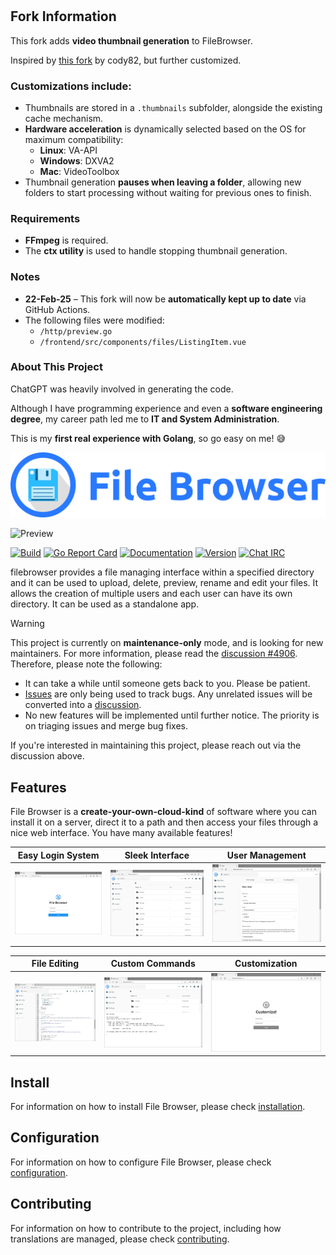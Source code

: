 #
<h2>Fork Information</h2>

<p>This fork adds <strong>video thumbnail generation</strong> to FileBrowser.</p>

<p>Inspired by <a href="https://github.com/cody82/filebrowser/tree/videopreview">this fork</a> by cody82, but further customized.</p>

<h3>Customizations include:</h3>
<ul>
  <li>Thumbnails are stored in a <code>.thumbnails</code> subfolder, alongside the existing cache mechanism.</li>
  <li><strong>Hardware acceleration</strong> is dynamically selected based on the OS for maximum compatibility:
    <ul>
      <li><strong>Linux</strong>: VA-API</li>
      <li><strong>Windows</strong>: DXVA2</li>
      <li><strong>Mac</strong>: VideoToolbox</li>
    </ul>
  </li>
  <li>Thumbnail generation <strong>pauses when leaving a folder</strong>, allowing new folders to start processing without waiting for previous ones to finish.</li>
</ul>

<h3>Requirements</h3>
<ul>
  <li><strong>FFmpeg</strong> is required.</li>
  <li>The <strong>ctx utility</strong> is used to handle stopping thumbnail generation.</li>
</ul>

<h3>Notes</h3>
<ul>
  <li><strong>22-Feb-25</strong> – This fork will now be <strong>automatically kept up to date</strong> via GitHub Actions.</li>
  <li>The following files were modified:
    <ul>
      <li><code>/http/preview.go</code></li>
      <li><code>/frontend/src/components/files/ListingItem.vue</code></li>
    </ul>
  </li>
</ul>

<h3>About This Project</h3>
<p>ChatGPT was heavily involved in generating the code.</p>
<p>Although I have programming experience and even a <strong>software engineering degree</strong>, my career path led me to <strong>IT and System Administration</strong>.</p>
<p>This is my <strong>first real experience with Golang</strong>, so go easy on me! 😅</p>


<p align="center">
  <img src="https://raw.githubusercontent.com/filebrowser/logo/master/banner.png" width="550"/>
</p>

![Preview](https://user-images.githubusercontent.com/5447088/50716739-ebd26700-107a-11e9-9817-14230c53efd2.gif)

[![Build](https://github.com/filebrowser/filebrowser/actions/workflows/main.yaml/badge.svg)](https://github.com/filebrowser/filebrowser/actions/workflows/main.yaml)
[![Go Report Card](https://goreportcard.com/badge/github.com/filebrowser/filebrowser?style=flat-square)](https://goreportcard.com/report/github.com/filebrowser/filebrowser)
[![Documentation](https://img.shields.io/badge/godoc-reference-blue.svg?style=flat-square)](http://godoc.org/github.com/filebrowser/filebrowser)
[![Version](https://img.shields.io/github/release/filebrowser/filebrowser.svg?style=flat-square)](https://github.com/filebrowser/filebrowser/releases/latest)
[![Chat IRC](https://img.shields.io/badge/freenode-%23filebrowser-blue.svg?style=flat-square)](http://webchat.freenode.net/?channels=%23filebrowser)

filebrowser provides a file managing interface within a specified directory and it can be used to upload, delete, preview, rename and edit your files. It allows the creation of multiple users and each user can have its own directory. It can be used as a standalone app.

> [!WARNING]
>
> This project is currently on **maintenance-only** mode, and is looking for new maintainers. For more information, please read the [discussion #4906](https://github.com/filebrowser/filebrowser/discussions/4906). Therefore, please note the following:
>
> - It can take a while until someone gets back to you. Please be patient.
> - [Issues][issues] are only being used to track bugs. Any unrelated issues will be converted into a [discussion][discussions].
> - No new features will be implemented until further notice. The priority is on triaging issues and merge bug fixes.
> 
> If you're interested in maintaining this project, please reach out via the discussion above.

[issues]: https://github.com/filebrowser/filebrowser/issues
[discussions]: https://github.com/filebrowser/filebrowser/discussions

## Features

File Browser is a **create-your-own-cloud-kind** of software where you can install it on a server, direct it to a path and then access your files through a nice web interface. You have many available features!

|    Easy Login System     |     Sleek Interface      |     User Management      |
| :----------------------: | :----------------------: | :----------------------: |
| ![](docs/assets/1.jpg) | ![](docs/assets/2.jpg) | ![](docs/assets/3.jpg) |


|       File Editing       |     Custom Commands      |      Customization       |
| :----------------------: | :----------------------: | :----------------------: |
| ![](docs/assets/4.jpg) | ![](docs/assets/5.jpg) | ![](docs/assets/6.jpg) |

## Install

For information on how to install File Browser, please check [installation](docs/installation.md).

## Configuration

For information on how to configure File Browser, please check [configuration](docs/configuration.md).

## Contributing

For information on how to contribute to the project, including how translations are managed, please check [contributing](docs/contributing.md).

